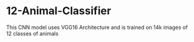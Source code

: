 # 12-Animal-Classifier
This CNN model uses VGG16 Architecture and is trained on 14k images of 12 classes of animals 
